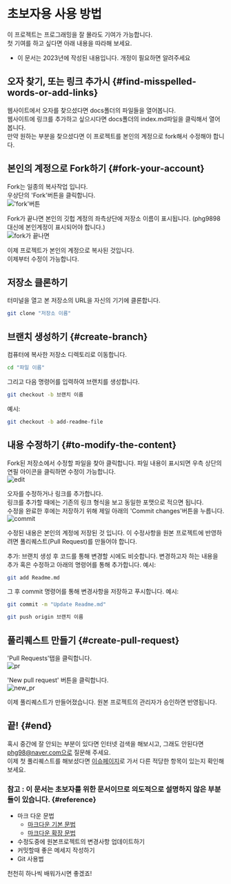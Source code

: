 # 초보자용 사용 방법 
이 프로젝트는 프로그래밍을 잘 몰라도 기여가 가능합니다.  
첫 기여를 하고 싶다면 아래 내용을 따라해 보세요. 
* 이 문서는 2023년에 작성된 내용입니다. 개정이 필요하면 알려주세요 

## 오자 찾기, 또는 링크 추가시 {#find-misspelled-words-or-add-links}
웹사이트에서 오자를 찾으셨다면 docs폴더의 파일들을 열어봅니다.    
웹사이트에 링크를 추가하고 싶으시다면 docs폴더의 index.md파일을 클릭해서 열어봅니다.    
만약 원하는 부분을 찾으셨다면 이 프로젝트를 본인의 계정으로 fork해서 수정해야 합니다.

## 본인의 계정으로 Fork하기 {#fork-your-account}
Fork는 일종의 복사작업 입니다.  
우상단의 'Fork'버튼을 클릭합니다.  
!['fork'버튼](img/fork.png)  

Fork가 끝나면 본인의 깃헙 계정의 좌측상단에 저장소 이름이 표시됩니다. (phg9898대신에 본인계정이 표시되어야 합니다.)  
![fork가 끝나면](img/forked.png)  

이제 프로젝트가 본인의 계정으로 복사된 것입니다.  
이제부터 수정이 가능합니다.

## 저장소 클론하기
터미널을 열고 본 저장소의 URL을 자신의 기기에 클론합니다.

```bash
git clone "저장소 이름"
```

## 브랜치 생성하기 {#create-branch}
컴퓨터에 복사한 저장소 디렉토리로 이동합니다.

```bash
cd "파일 이름"
```

그리고 다음 명령어를 입력하여 브랜치를 생성합니다.
```bash
git checkout -b 브랜치 이름
```

예시:
```bash
git checkout -b add-readme-file
```

## 내용 수정하기 {#to-modify-the-content}

Fork된 저장소에서 수정할 파일을 찾아 클릭합니다. 
파일 내용이 표시되면 우측 상단의 연필 아이콘을 클릭하면 수정이 가능합니다.  
![edit](img/edit.png)  

오자를 수정하거나 링크를 추가합니다.  
링크를 추가할 때에는 기존의 링크 형식을 보고 동일한 포맷으로 적으면 됩니다.  
수정을 완료한 후에는 저장하기 위해 제일 아래의 'Commit changes'버튼을 누릅니다.  
![commit](img/commit.png)  

수정된 내용은 본인의 계정에 저장된 것 입니다. 이 수정사항을 원본 프로젝트에 반영하려면 풀리퀘스트(Pull Request)를 만들어야 합니다.

추가: 브랜치 생성 후 코드를 통해 변경할 시에도 비슷합니다. 변경하고자 하는 내용을 추가 혹은 수정하고 아래의 명령어를 통해 추가합니다.
예시:
```bash
git add Readme.md
```

그 후 commit 명령어를 통해 변경사항을 저장하고 푸시합니다.
예시:
```bash
git commit -m "Update Readme.md"
```

```bash
git push origin 브랜치 이름
```

## 풀리퀘스트 만들기 {#create-pull-request}
'Pull Requests'탭을 클릭합니다.  
![pr](img/pr.png)  

'New pull request' 버튼을 클릭합니다.  
![new_pr](img/new_pr.png)  

이제 풀리퀘스트가 만들어졌습니다. 원본 프로젝트의 관리자가 승인하면 반영됩니다.  

## 끝! {#end}
혹시 중간에 잘 안되는 부분이 있다면 인터넷 검색을 해보시고, 그래도 안된다면 phg98@naver.com으로 질문해 주세요.  
이제 첫 풀리퀘스트를 해보셨다면 [이슈페이지](https://github.com/phg98/hacktoberfestkorea/issues)로 가서 다른 적당한 항목이 있는지 확인해 보세요.  

### 참고 : 이 문서는 초보자를 위한 문서이므로 의도적으로 설명하지 않은 부분들이 있습니다. {#reference}
* 마크 다운 문법
  * [마크다운 기본 문법](https://www.notion.so/MD-Markdown-md-6f90928d5b8a4884b84a540410f8afdd)
  * [마크다운 확장 문법](https://www.notion.so/MD-Markdown-md-c990b53525f3443faa2dc0f292222407)
* 수정도중에 원본프로젝트의 변경사항 업데이트하기
* 커밋할때 좋은 메세지 작성하기
* Git 사용법 

천천히 하나씩 배워가시면 좋겠죠!
